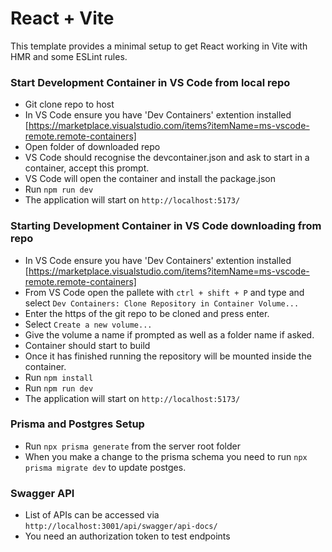 # React + Vite

This template provides a minimal setup to get React working in Vite with HMR and some ESLint rules.

### Start Development Container in VS Code from local repo

- Git clone repo to host
- In VS Code ensure you have 'Dev Containers' extention installed [https://marketplace.visualstudio.com/items?itemName=ms-vscode-remote.remote-containers]
- Open folder of downloaded repo
- VS Code should recognise the devcontainer.json and ask to start in a container, accept this prompt.
- VS Code will open the container and install the package.json
- Run `npm run dev`
- The application will start on `http://localhost:5173/`

### Starting Development Container in VS Code downloading from repo

- In VS Code ensure you have 'Dev Containers' extention installed [https://marketplace.visualstudio.com/items?itemName=ms-vscode-remote.remote-containers]
- From VS Code open the pallete with `ctrl + shift + P` and type and select `Dev Containers: Clone Repository in Container Volume...`
- Enter the https of the git repo to be cloned and press enter.
- Select `Create a new volume...`
- Give the volume a name if prompted as well as a folder name if asked.
- Container should start to build
- Once it has finished running the repository will be mounted inside the container.
- Run `npm install`
- Run `npm run dev`
- The application will start on `http://localhost:5173/`

### Prisma and Postgres Setup

- Run `npx prisma generate` from the server root folder
- When you make a change to the prisma schema you need to run `npx prisma migrate dev` to update postges.

### Swagger API

- List of APIs can be accessed via `http://localhost:3001/api/swagger/api-docs/`
- You need an authorization token to test endpoints

